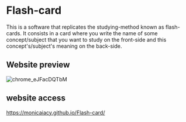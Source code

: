 # Flash-card

This is a software that replicates the studying-method known as flash-cards.
It consists in a card where you write the name of some concept/subject that you want to study on the front-side and this concept's/subject's meaning on the back-side.


## Website preview
![chrome_eJFacDQTbM](https://user-images.githubusercontent.com/73076957/170887446-9b2c1029-27a0-43c3-a907-d3af3ec64a1b.gif)

## website access
https://monicaiacy.github.io/Flash-card/
